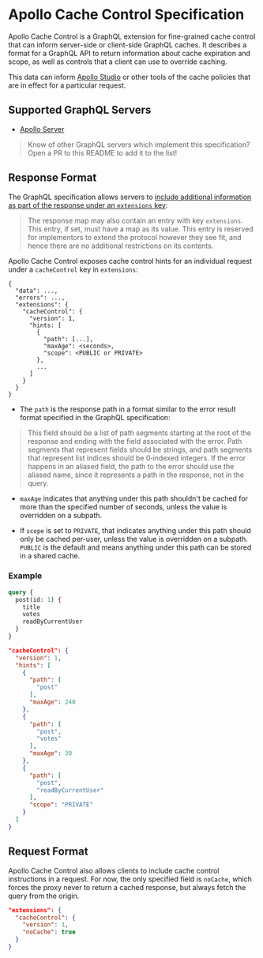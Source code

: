 # Apollo Cache Control Specification

Apollo Cache Control is a GraphQL extension for fine-grained cache control that can inform server-side or client-side GraphQL caches. It describes a format for a GraphQL API to return information about cache expiration and scope, as well as controls that a client can use to override caching.

This data can inform [Apollo Studio](https://www.apollographql.com/studio/) or other tools of the cache policies that are in effect for a particular request.

## Supported GraphQL Servers

- [Apollo Server](https://github.com/apollographql/apollo-server)

> Know of other GraphQL servers which implement this specification? Open a PR to this README to add it to the list!

## Response Format

The GraphQL specification allows servers to [include additional information as part of the response under an `extensions` key](https://facebook.github.io/graphql/#sec-Response-Format):
> The response map may also contain an entry with key `extensions`. This entry, if set, must have a map as its value. This entry is reserved for implementors to extend the protocol however they see fit, and hence there are no additional restrictions on its contents.

Apollo Cache Control exposes cache control hints for an individual request under a `cacheControl` key in `extensions`:

```
{
  "data": ...,
  "errors": ...,
  "extensions": {
    "cacheControl": {
      "version": 1,
      "hints: [
        {
          "path": [...],
          "maxAge": <seconds>,
          "scope": <PUBLIC or PRIVATE>
        },
        ...
      ]
    }
  }
}
```

- The `path` is the response path in a format similar to the error result format specified in the GraphQL specification:
> This field should be a list of path segments starting at the root of the response and ending with the field associated with the error. Path segments that represent fields should be strings, and path segments that represent list indices should be 0‐indexed integers. If the error happens in an aliased field, the path to the error should use the aliased name, since it represents a path in the response, not in the query.

- `maxAge` indicates that anything under this path shouldn't be cached for more than the specified number of seconds, unless the value is overridden on a subpath.

- If `scope` is set to `PRIVATE`, that indicates anything under this path should only be cached per-user, unless the value is overridden on a subpath. `PUBLIC` is the default and means anything under this path can be stored in a shared cache.

### Example

```graphql
query {
  post(id: 1) {
    title
    votes
    readByCurrentUser
  }
}
```

```json
"cacheControl": {
  "version": 1,
  "hints": [
    {
      "path": [
        "post"
      ],
      "maxAge": 240
    },
    {
      "path": [
        "post",
        "votes"
      ],
      "maxAge": 30
    },
    {
      "path": [
        "post",
        "readByCurrentUser"
      ],
      "scope": "PRIVATE"
    }
  ]
}
```

## Request Format

Apollo Cache Control also allows clients to include cache control instructions in a request. For now, the only specified field is `noCache`, which forces the proxy never to return a cached response, but always fetch the query from the origin.

```json
"extensions": {
  "cacheControl": {
    "version": 1,
    "noCache": true
  }
}
```
